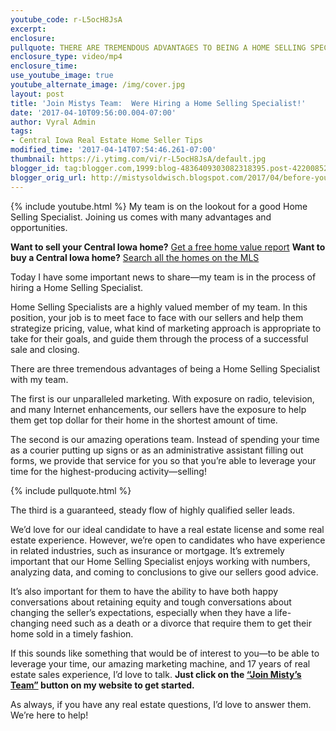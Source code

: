 ```yaml
---
youtube_code: r-L5ocH8JsA
excerpt:
enclosure:
pullquote: THERE ARE TREMENDOUS ADVANTAGES TO BEING A HOME SELLING SPECIALIST ON MY TEAM.
enclosure_type: video/mp4
enclosure_time:
use_youtube_image: true
youtube_alternate_image: /img/cover.jpg
layout: post
title: 'Join Mistys Team:  Were Hiring a Home Selling Specialist!'
date: '2017-04-10T09:56:00.004-07:00'
author: Vyral Admin
tags:
- Central Iowa Real Estate Home Seller Tips
modified_time: '2017-04-14T07:54:46.261-07:00'
thumbnail: https://i.ytimg.com/vi/r-L5ocH8JsA/default.jpg
blogger_id: tag:blogger.com,1999:blog-4836409303082318395.post-4220085252880486868
blogger_orig_url: http://mistysoldwisch.blogspot.com/2017/04/before-you-decide-to-downsize-from-your.html
---
```

{% include youtube.html %}
My team is on the lookout for a good Home Selling Specialist. Joining us comes with many advantages and opportunities.  

**Want to sell your Central Iowa home?** <a href="http://www.centraliahomevalues.com/" target="_blank">Get a free home value report</a>
**Want to buy a Central Iowa home?** <a href="http://mistysold.searchcentraliowahomes.com/" target="_blank">Search all the homes on the MLS</a>

 Today I have some important news to share—my team is in the process of hiring a Home Selling Specialist.

 Home Selling Specialists are a highly valued member of my team. In this position, your job is to meet face to face with our sellers and help them strategize pricing, value, what kind of marketing approach is appropriate to take for their goals, and guide them through the process of a successful sale and closing.

 There are three tremendous advantages of being a Home Selling Specialist with my team.

 The first is our unparalleled marketing. With exposure on radio, television, and many Internet enhancements, our sellers have the exposure to help them get top dollar for their home in the shortest amount of time.

 The second is our amazing operations team. Instead of spending your time as a courier putting up signs or as an administrative assistant filling out forms, we provide that service for you so that you’re able to leverage your time for the highest-producing activity—selling!

{% include pullquote.html %}

The third is a guaranteed, steady flow of highly qualified seller leads.

 We’d love for our ideal candidate to have a real estate license and some real estate experience. However, we’re open to candidates who have experience in related industries, such as insurance or mortgage. It’s extremely important that our Home Selling Specialist enjoys working with numbers, analyzing data, and coming to conclusions to give our sellers good advice.

 It’s also important for them to have the ability to have both happy conversations about retaining equity and tough conversations about changing the seller’s expectations, especially when they have a life-changing need such as a death or a divorce that require them to get their home sold in a timely fashion.

 If this sounds like something that would be of interest to you—to be able to leverage your time, our amazing marketing machine, and 17 years of real estate sales experience, I’d love to talk. <strong>Just click on the <a href="http://www.soldincentraliowa.com/Join-Misty-s-Team" target="_blank">“Join Misty’s Team”</a> button on my website to get started. </strong>

 As always, if you have any real estate questions, I’d love to answer them. We’re here to help!
